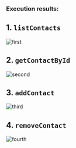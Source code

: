 ### Execution results: 

## 1. `listContacts` <br>
![first](https://ibb.co/dj73P23)
## 2. `getContactById` <br>
![second](https://ibb.co/vdqk4fj)
## 3. `addContact` <br>
 ![third](https://ibb.co/fr41rGm)
## 4. `removeContact` <br>
 ![fourth](https://ibb.co/bgVPHZn)

